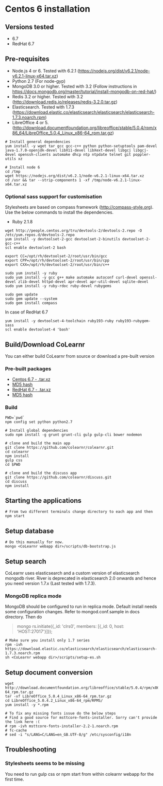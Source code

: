 # Centos 6 installation

## Versions tested
- 6.7
- RedHat 6.7

## Pre-requisites

- Node.js 4 or 6. Tested with 6.2.1 (https://nodejs.org/dist/v6.2.1/node-v6.2.1-linux-x64.tar.xz)
- Python 2.7 (For node-gyp)
- MongoDB 3.0 or higher. Tested with 3.2 (Follow instructions in https://docs.mongodb.org/master/tutorial/install-mongodb-on-red-hat/)
- Redis 3.2 or higher. Tested with 3.2 (http://download.redis.io/releases/redis-3.2.0.tar.gz)
- Elasticsearch. Tested with 1.7.3 (https://download.elastic.co/elasticsearch/elasticsearch/elasticsearch-1.7.3.noarch.rpm)
- LibreOffice 4 or 5. (http://download.documentfoundation.org/libreoffice/stable/5.0.4/rpm/x86_64/LibreOffice_5.0.4_Linux_x86-64_rpm.tar.gz)

```
# Install general dependencies
yum install -y wget tar gcc gcc-c++ python python-setuptools pam-devel java-1.7.0-openjdk-devel libX11-devel libXext-devel libgcj libgcj-devel openssh-clients automake dhcp ntp ntpdate telnet git poppler-utils xz

# Install node 6
cd /tmp
wget https://nodejs.org/dist/v6.2.1/node-v6.2.1-linux-x64.tar.xz
cd /usr && tar --strip-components 1 -xf /tmp/node-v6.2.1-linux-x64.tar.xz
```

### Optional sass support for customisation
Stylesheets are based on compass framework (http://compass-style.org). Use the below commands to install the dependencies.
- Ruby 2.1.8

```
wget http://people.centos.org/tru/devtools-2/devtools-2.repo -O /etc/yum.repos.d/devtools-2.repo
yum install -y devtoolset-2-gcc devtoolset-2-binutils devtoolset-2-gcc-c++
scl enable devtoolset-2 bash

export CC=/opt/rh/devtoolset-2/root/usr/bin/gcc
export CPP=/opt/rh/devtoolset-2/root/usr/bin/cpp
export CXX=/opt/rh/devtoolset-2/root/usr/bin/c++

sudo yum install -y ruby
sudo yum install -y gcc g++ make automake autoconf curl-devel openssl-devel zlib-devel httpd-devel apr-devel apr-util-devel sqlite-devel
sudo yum install -y ruby-rdoc ruby-devel rubygems

sudo gem update
sudo gem update --system
sudo gem install compass
```

In case of RedHat 6.7
```
yum install -y devtoolset-4-toolchain ruby193-ruby ruby193-rubygem-sass
scl enable devtoolset-4 'bash'
```

## Build/Download CoLearnr

You can either build CoLearnr from source or download a pre-built version

### Pre-built packages
- [Centos 6.7 - .tar.xz](http://downloads.colearnr.com/centos6/colearnr-community.tar.xz)
- [MD5 hash](http://downloads.colearnr.com/centos6/colearnr-community.tar.xz.md5)
- [RedHat 6.7 - .tar.xz](http://downloads.colearnr.com/redhat6/colearnr-community.tar.xz)
- [MD5 hash](http://downloads.colearnr.com/redhat6/colearnr-community.tar.xz.md5)

### Build
```
PWD=`pwd`
npm config set python python2.7

# Install global dependencies
sudo npm install -g grunt grunt-cli gulp gulp-cli bower nodemon

# clone and build the main app
git clone https://github.com/colearnr/colearnr.git
cd colearnr
npm install
gulp css
cd $PWD

# clone and build the discuss app
git clone https://github.com/colearnr/discuss.git
cd discuss
npm install
```

## Starting the applications
```
# From two different terminals change directory to each app and then
npm start
```

## Setup database
```
# Do this manually for now.
mongo <CoLearnr webapp dir>/scripts/db-bootstrap.js
```

## Setup search
CoLearnr uses elasticsearch and a custom version of elasticsearch mongodb river. River is deprecated in elasticsearch 2.0 onwards and hence you need version 1.7.x (Last tested with 1.7.3).

### MongoDB replica mode
MongoDB should be configured to run in replica mode. Default install needs some configuration changes. Refer to mongod.conf.sample in docs directory.
Then do
> mongo
rs.initiate({_id: 'clrs0', members: [{_id: 0, host: 'HOST:27017'}]});

```
# Make sure you install only 1.7 series
rpm -ivh https://download.elastic.co/elasticsearch/elasticsearch/elasticsearch-1.7.3.noarch.rpm
sh <CoLearnr webapp dir>/scripts/setup-es.sh
```
## Setup document conversion
```
wget http://download.documentfoundation.org/libreoffice/stable/5.0.4/rpm/x86_64/LibreOffice_5.0.4_Linux_x86-64_rpm.tar.gz
tar -xf LibreOffice_5.0.4_Linux_x86-64_rpm.tar.gz
cd LibreOffice_5.0.4.2_Linux_x86-64_rpm/RPMS/
yum install -y *.rpm

# To fix any missing fonts issue do the below steps
# Find a good source for msttcore-fonts-installer. Sorry can't provide the link here :(
# rpm -ivh msttcore-fonts-installer-2.2-1.noarch.rpm
# fc-cache
# sed -i "s/LANG=C/LANG=en_GB.UTF-8/g" /etc/sysconfig/i18n
```
## Troubleshooting

### Stylesheets seems to be missing
You need to run gulp css or npm start from within colearnr webapp for the first time.
